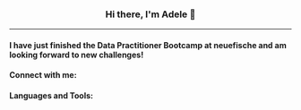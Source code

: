 ### <p style="text-align: center;">Hi there, I'm Adele 👋</p>
---

#### I have just finished the Data Practitioner Bootcamp at neuefische and am looking forward to new challenges!

#### Connect with me: 


#### Languages and Tools:

<!--
**Adele-HH/Adele-HH** is a ✨ _special_ ✨ repository because its `README.md` (this file) appears on your GitHub profile.

Here are some ideas to get you started:

- 🔭 I’m currently working on ...
- 🌱 I’m currently learning ...
- 👯 I’m looking to collaborate on ...
- 🤔 I’m looking for help with ...
- 💬 Ask me about ...
- 📫 How to reach me: ...
- 😄 Pronouns: ...
- ⚡ Fun fact: ...
-->
